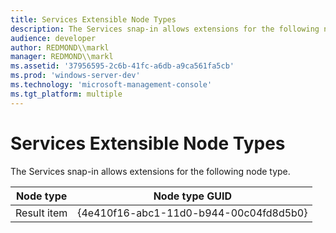 ```yaml
---
title: Services Extensible Node Types
description: The Services snap-in allows extensions for the following node type.
audience: developer
author: REDMOND\\markl
manager: REDMOND\\markl
ms.assetid: '37956595-2c6b-41fc-a6db-a9ca561fa5cb'
ms.prod: 'windows-server-dev'
ms.technology: 'microsoft-management-console'
ms.tgt_platform: multiple
---
```


# Services Extensible Node Types

The Services snap-in allows extensions for the following node type.



| Node type   | Node type GUID                         |
|-------------|----------------------------------------|
| Result item | {4e410f16-abc1-11d0-b944-00c04fd8d5b0} |



 

 

 




